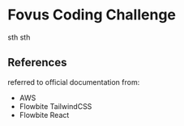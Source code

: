 # Fovus Coding Challenge

sth sth

## References

referred to official documentation from:

- AWS
- Flowbite TailwindCSS
- Flowbite React
